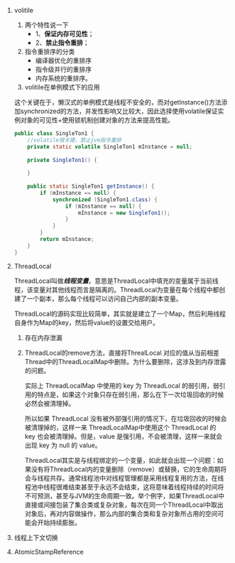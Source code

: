 1. volitile 
   1. 两个特性说一下
      - 1、**保证内存可见性**；
      - 2、**禁止指令重排**；
   2. 指令重排序的分类
      - 编译器优化的重排序
      - 指令级并行的重排序
      - 内存系统的重排序。
   3. volitile在单例模式下的应用
   
   这个关键在于，懒汉式的单例模式是线程不安全的，而对getInstance()方法添加synchronized的方法，并发性影响又比较大，因此选择使用volatile保证实例对象的可见性+使用锁机制创建对象的方法来提高性能。
   
   ```java
   public class SingleTon1 {
       //volatile很关键，禁止jvm指令重排
       private static volatile SingleTon1 mInstance = null;
    
       private SingleTon1() {
    
       }
    
       public static SingleTon1 getInstance() {
           if (mInstance == null) {
               synchronized (SingleTon1.class) {
                   if (mInstance == null) {
                       mInstance = new SingleTon1();
                   }
               }
           }
           return mInstance;
       }
   }
   ```
   
   
   
2. ThreadLocal
   
   ThreadLocal叫做***线程变量***，意思是ThreadLocal中填充的变量属于当前线程，该变量对其他线程而言是隔离的。ThreadLocal为变量在每个线程中都创建了一个副本，那么每个线程可以访问自己内部的副本变量。
   
   ThreadLocal的源码实现比较简单，其实就是建立了一个Map，然后利用线程自身作为Map的key，然后将value的设置交给用户。
   
   1. 存在内存泄漏
   
   2. ThreadLocal的remove方法，直接将ThrealLocal 对应的值从当前相差Thread中的ThreadLocalMap中删除。为什么要删除，这涉及到内存泄露的问题。
   
      实际上 ThreadLocalMap 中使用的 key 为 ThreadLocal 的弱引用，弱引用的特点是，如果这个对象只存在弱引用，那么在下一次垃圾回收的时候必然会被清理掉。
   
      所以如果 ThreadLocal 没有被外部强引用的情况下，在垃圾回收的时候会被清理掉的，这样一来 ThreadLocalMap中使用这个 ThreadLocal 的 key 也会被清理掉。但是，value 是强引用，不会被清理，这样一来就会出现 key 为 null 的 value。
   
      ThreadLocal其实是与线程绑定的一个变量，如此就会出现一个问题：如果没有将ThreadLocal内的变量删除（remove）或替换，它的生命周期将会与线程共存。通常线程池中对线程管理都是采用线程复用的方法，在线程池中线程很难结束甚至于永远不会结束，这将意味着线程持续的时间将不可预测，甚至与JVM的生命周期一致。举个例字，如果ThreadLocal中直接或间接包装了集合类或复杂对象，每次在同一个ThreadLocal中取出对象后，再对内容做操作，那么内部的集合类和复杂对象所占用的空间可能会开始持续膨胀。
   
3. 线程上下文切换

4. AtomicStampReference